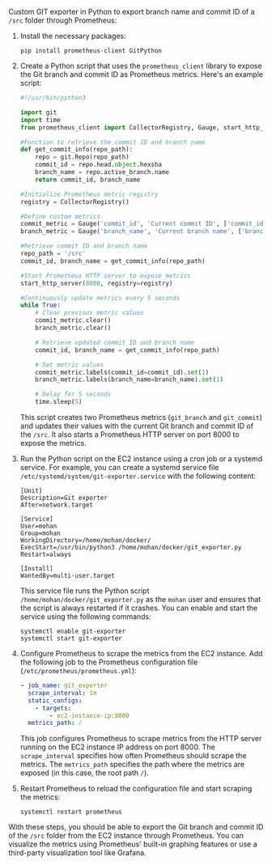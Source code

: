 Custom GIT exporter in Python to export branch name and commit ID of a `/src` folder through Prometheus:

1. Install the necessary packages:
   ```shell
   pip install prometheus-client GitPython
   ```

2. Create a Python script that uses the `prometheus_client` library to expose the Git branch and commit ID as Prometheus metrics. Here's an example script:

   ```python
   #!/usr/bin/python3

   import git
   import time
   from prometheus_client import CollectorRegistry, Gauge, start_http_server

   #Function to retrieve the commit ID and branch name
   def get_commit_info(repo_path):
       repo = git.Repo(repo_path)
       commit_id = repo.head.object.hexsha
       branch_name = repo.active_branch.name
       return commit_id, branch_name

   #Initialize Prometheus metric registry
   registry = CollectorRegistry()

   #Define custom metrics
   commit_metric = Gauge('commit_id', 'Current commit ID', ['commit_id'], registry=registry)
   branch_metric = Gauge('branch_name', 'Current branch name', ['branch_name'], registry=registry)

   #Retrieve commit ID and branch name
   repo_path = '/src'
   commit_id, branch_name = get_commit_info(repo_path)

   #Start Prometheus HTTP server to expose metrics
   start_http_server(8000, registry=registry)

   #Continuously update metrics every 5 seconds
   while True:
       # Clear previous metric values
       commit_metric.clear()
       branch_metric.clear()

       # Retrieve updated commit ID and branch name
       commit_id, branch_name = get_commit_info(repo_path)

       # Set metric values
       commit_metric.labels(commit_id=commit_id).set(1)
       branch_metric.labels(branch_name=branch_name).set(1)

       # Delay for 5 seconds
       time.sleep(5)
   ```

   This script creates two Prometheus metrics (`git_branch` and `git_commit`) and updates their values with the current Git branch and commit ID of the `/src`. It also starts a Prometheus HTTP server on port 8000 to expose the metrics.

3. Run the Python script on the EC2 instance using a cron job or a systemd service. For example, you can create a systemd service file `/etc/systemd/system/git-exporter.service` with the following content:

   ```shell
   [Unit]
   Description=Git exporter
   After=network.target

   [Service]
   User=mohan
   Group=mohan
   WorkingDirectory=/home/mohan/docker/
   ExecStart=/usr/bin/python3 /home/mohan/docker/git_exporter.py
   Restart=always

   [Install]
   WantedBy=multi-user.target
   ```

   This service file runs the Python script `/home/mohan/docker/git_exporter.py` as the `mohan` user and ensures that the script is always restarted if it crashes. You can enable and start the service using the following commands:

   ```shell
   systemctl enable git-exporter
   systemctl start git-exporter
   ```

4. Configure Prometheus to scrape the metrics from the EC2 instance. Add the following job to the Prometheus configuration file (`/etc/prometheus/prometheus.yml`):

   ```yaml
   - job_name: git_exporter
     scrape_interval: 1m
     static_configs:
       - targets:
           - ec2-instance-ip:8000
     metrics_path: /
   ```

   This job configures Prometheus to scrape metrics from the HTTP server running on the EC2 instance IP address on port 8000. The `scrape_interval` specifies how often Prometheus should scrape the metrics. The `metrics_path` specifies the path where the metrics are exposed (in this case, the root path `/`).

5. Restart Prometheus to reload the configuration file and start scraping the metrics:

   ```shell
   systemctl restart prometheus
   ```

With these steps, you should be able to export the Git branch and commit ID of the `/src` folder from the EC2 instance through Prometheus. You can visualize the metrics using Prometheus' built-in graphing features or use a third-party visualization tool like Grafana.
